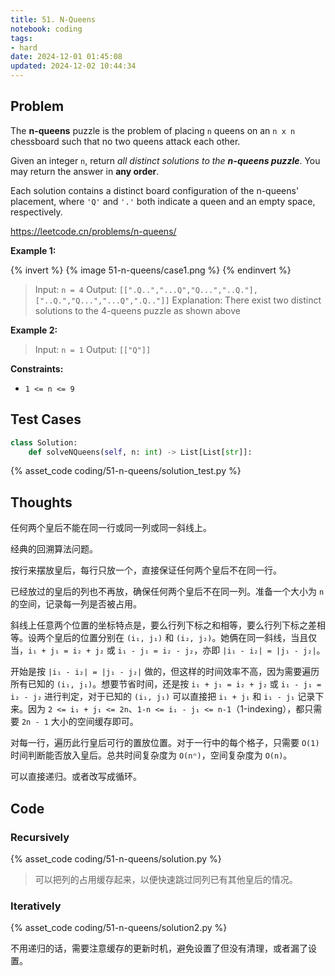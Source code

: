 ```yaml
---
title: 51. N-Queens
notebook: coding
tags:
- hard
date: 2024-12-01 01:45:08
updated: 2024-12-02 10:44:34
---
```

## Problem

The **n-queens** puzzle is the problem of placing `n` queens on an `n x n` chessboard such that no two queens attack each other.

Given an integer `n`, return _all distinct solutions to the **n-queens puzzle**_. You may return the answer in **any order**.

Each solution contains a distinct board configuration of the n-queens' placement, where `'Q'` and `'.'` both indicate a queen and an empty space, respectively.

<https://leetcode.cn/problems/n-queens/>

**Example 1:**

{% invert %}
{% image 51-n-queens/case1.png %}
{% endinvert %}

> Input: `n = 4`
> Output: `[[".Q..","...Q","Q...","..Q."],["..Q.","Q...","...Q",".Q.."]]`
> Explanation: There exist two distinct solutions to the 4-queens puzzle as shown above

**Example 2:**

> Input: `n = 1`
> Output: `[["Q"]]`

**Constraints:**

- `1 <= n <= 9`

## Test Cases

``` python
class Solution:
    def solveNQueens(self, n: int) -> List[List[str]]:
```

{% asset_code coding/51-n-queens/solution_test.py %}

## Thoughts

任何两个皇后不能在同一行或同一列或同一斜线上。

经典的回溯算法问题。

按行来摆放皇后，每行只放一个，直接保证任何两个皇后不在同一行。

已经放过的皇后的列也不再放，确保任何两个皇后不在同一列。准备一个大小为 `n` 的空间，记录每一列是否被占用。

斜线上任意两个位置的坐标特点是，要么行列下标之和相等，要么行列下标之差相等。设两个皇后的位置分别在 `(i₁, j₁)` 和 `(i₂, j₂)`。她俩在同一斜线，当且仅当，`i₁ + j₁ = i₂ + j₂` 或 `i₁ - j₁ = i₂ - j₂`，亦即 `|i₁ - i₂| = |j₁ - j₂|`。

开始是按 `|i₁ - i₂| = |j₁ - j₂|` 做的，但这样的时间效率不高，因为需要遍历所有已知的 `(i₁, j₁)`。想要节省时间，还是按 `i₁ + j₁ = i₂ + j₂` 或 `i₁ - j₁ = i₂ - j₂` 进行判定，对于已知的 `(i₁, j₁)` 可以直接把 `i₁ + j₁` 和 `i₁ - j₁` 记录下来。因为 `2 <= i₁ + j₁ <= 2n`、`1-n <= i₁ - j₁ <= n-1`（1-indexing），都只需要 `2n - 1` 大小的空间缓存即可。

对每一行，遍历此行皇后可行的置放位置。对于一行中的每个格子，只需要 `O(1)` 时间判断能否放入皇后。总共时间复杂度为 `O(nⁿ)`，空间复杂度为 `O(n)`。

可以直接递归。或者改写成循环。

## Code

### Recursively

{% asset_code coding/51-n-queens/solution.py %}

> 可以把列的占用缓存起来，以便快速跳过同列已有其他皇后的情况。

### Iteratively

{% asset_code coding/51-n-queens/solution2.py %}

不用递归的话，需要注意缓存的更新时机，避免设置了但没有清理，或者漏了设置。
